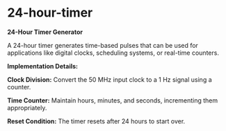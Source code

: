 # 24-hour-timer

**24-Hour Timer Generator**

A 24-hour timer generates time-based pulses that can be used for applications like digital clocks, scheduling systems, or real-time counters. 

**Implementation Details:**

**Clock Division:** Convert the 50 MHz input clock to a 1 Hz signal using a counter.

**Time Counter:** Maintain hours, minutes, and seconds, incrementing them appropriately.

**Reset Condition:** The timer resets after 24 hours to start over.
